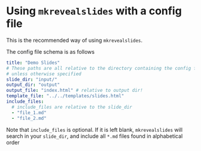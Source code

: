 # Using `mkrevealslides` with a config file

This is the recommended way of using `mkrevealslides`.

The config file schema is as follows

```yaml
title: "Demo Slides"
# These paths are all relative to the directory containing the config file
# unless otherwise specified
slide_dir: "input/"
output_dir: "output"
output_file: "index.html" # relative to output dir!
template_file: "../../templates/slides.html"
include_files:
  # include_files are relative to the slide_dir
  - "file_1.md"
  - "file_2.md"
```

Note that `include_files` is optional. If it is left blank,
`mkrevealslides` will search in your `slide_dir`, and include
all `*.md` files found in alphabetical order